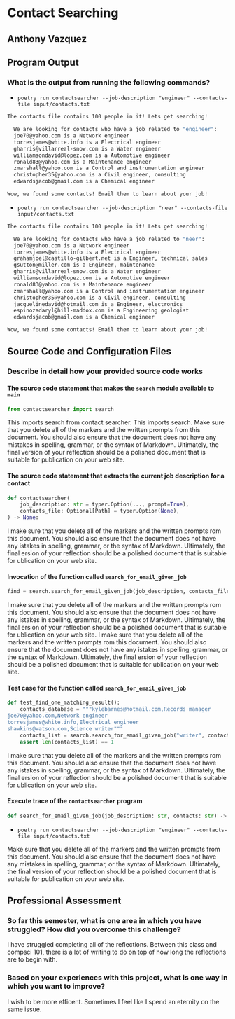 # Contact Searching

## Anthony Vazquez

## Program Output

### What is the output from running the following commands?

- `poetry run contactsearcher --job-description "engineer" --contacts-file input/contacts.txt`

```bash
The contacts file contains 100 people in it! Lets get searching!

  We are looking for contacts who have a job related to "engineer":
  joe70@yahoo.com is a Network engineer
  torresjames@white.info is a Electrical engineer
  gharris@villarreal-snow.com is a Water engineer
  williamsondavid@lopez.com is a Automotive engineer
  ronald83@yahoo.com is a Maintenance engineer
  zmarshall@yahoo.com is a Control and instrumentation engineer
  christopher35@yahoo.com is a Civil engineer, consulting
  edwardsjacob@gmail.com is a Chemical engineer

Wow, we found some contacts! Email them to learn about your job!
```

- `poetry run contactsearcher --job-description "neer" --contacts-file input/contacts.txt`

```bash
The contacts file contains 100 people in it! Lets get searching!

  We are looking for contacts who have a job related to "neer":
  joe70@yahoo.com is a Network engineer
  torresjames@white.info is a Electrical engineer
  grahamjoel@castillo-gilbert.net is a Engineer, technical sales
  gsutton@miller.com is a Engineer, maintenance
  gharris@villarreal-snow.com is a Water engineer
  williamsondavid@lopez.com is a Automotive engineer
  ronald83@yahoo.com is a Maintenance engineer
  zmarshall@yahoo.com is a Control and instrumentation engineer
  christopher35@yahoo.com is a Civil engineer, consulting
  jacquelinedavid@hotmail.com is a Engineer, electronics
  espinozadaryl@hill-maddox.com is a Engineering geologist
  edwardsjacob@gmail.com is a Chemical engineer

Wow, we found some contacts! Email them to learn about your job!
```

## Source Code and Configuration Files

### Describe in detail how your provided source code works

#### The source code statement that makes the `search` module available to `main`

```python
from contactsearcher import search
```

This imports search from contact searcher. This imports search.
Make sure that you delete all of the markers and the written prompts
from this document. You should also ensure that the document does not have any
mistakes in spelling, grammar, or the syntax of Markdown. Ultimately, the final
version of your reflection should be a polished document that is suitable for
publication on your web site.


#### The source code statement that extracts the current job description for a contact

```python
def contactsearcher(
    job_description: str = typer.Option(..., prompt=True),
    contacts_file: Optional[Path] = typer.Option(None),
) -> None:
```

I make sure that you delete all of the markers and the written prompts
rom this document. You should also ensure that the document does not have any
istakes in spelling, grammar, or the syntax of Markdown. Ultimately, the final
ersion of your reflection should be a polished document that is suitable for
ublication on your web site.

#### Invocation of the function called `search_for_email_given_job`

```python
find = search.search_for_email_given_job(job_description, contacts_file)
```

I make sure that you delete all of the markers and the written prompts
rom this document. You should also ensure that the document does not have any
istakes in spelling, grammar, or the syntax of Markdown. Ultimately, the final
ersion of your reflection should be a polished document that is suitable for
ublication on your web site.
I make sure that you delete all of the markers and the written prompts
rom this document. You should also ensure that the document does not have any
istakes in spelling, grammar, or the syntax of Markdown. Ultimately, the final
ersion of your reflection should be a polished document that is suitable for
ublication on your web site.

#### Test case for the function called `search_for_email_given_job`

```python
def test_find_one_matching_result():
    contacts_database = """kylebarnes@hotmail.com,Records manager
joe70@yahoo.com,Network engineer
torresjames@white.info,Electrical engineer
shawkins@watson.com,Science writer"""
    contacts_list = search.search_for_email_given_job("writer", contacts_database)
    assert len(contacts_list) == 1
```

I make sure that you delete all of the markers and the written prompts
rom this document. You should also ensure that the document does not have any
istakes in spelling, grammar, or the syntax of Markdown. Ultimately, the final
ersion of your reflection should be a polished document that is suitable for
ublication on your web site.

#### Execute trace of the `contactsearcher` program

```python
def search_for_email_given_job(job_description: str, contacts: str) -> List[List[str]]:
```

- `poetry run contactsearcher --job-description "engineer" --contacts-file input/contacts.txt`

Make sure that you delete all of the markers and the written prompts
from this document. You should also ensure that the document does not have any
mistakes in spelling, grammar, or the syntax of Markdown. Ultimately, the final
version of your reflection should be a polished document that is suitable for
publication on your web site.

## Professional Assessment

### So far this semester, what is one area in which you have struggled? How did you overcome this challenge?

I have struggled completing all of the reflections. Between this class and compsci
101, there is a lot of writing to do on top of how long the reflections are to
begin with.

### Based on your experiences with this project, what is one way in which you want to improve?

I wish to be more efficent. Sometimes I feel like I spend an eternity on the
same issue.
